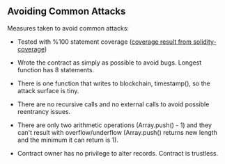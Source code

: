 ## Avoiding Common Attacks

Measures taken to avoid common attacks:

- Tested with %100 statement coverage ([coverage result from solidity-coverage](http://htmlpreview.github.io/?https://github.com/ferittuncer/consensys-dev-final/blob/master/src/ethereum/coverage/contracts/ProofOfExistence.sol.html))

- Wrote the contract as simply as possible to avoid bugs. Longest function has 8 statements.

- There is one function that writes to blockchain, timestamp(), so the attack surface is tiny.

- There are no recursive calls and no external calls to avoid possible reentrancy issues.

- There are only two arithmetic operations (Array.push() - 1) and they can't result with overflow/underflow (Array.push() returns new length and the minimum it can return is 1). 

- Contract owner has no privilege to alter records. Contract is trustless.

